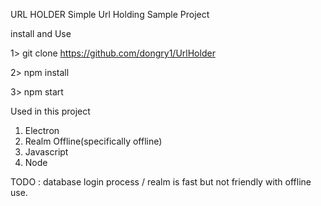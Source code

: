 URL HOLDER
Simple Url Holding Sample Project

install and Use


1> git clone https://github.com/dongry1/UrlHolder


2> npm install


3> npm start



Used in this project
1) Electron
2) Realm Offline(specifically offline)
3) Javascript
4) Node

TODO : database login process / realm is fast but not friendly with offline use.
